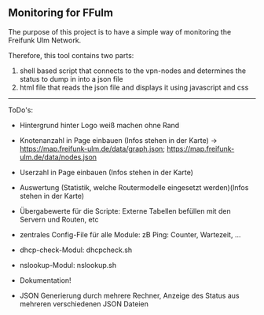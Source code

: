 ## Monitoring for FFulm

The purpose of this project is to have a simple way of monitoring the Freifunk Ulm Network.

Therefore, this tool contains two parts:
1. shell based script that connects to the vpn-nodes and determines the status to dump in into a json file
2. html file that reads the json file and displays it using javascript and css


------
ToDo's:
* Hintergrund hinter Logo weiß machen ohne Rand

* Knotenanzahl in Page einbauen (Infos stehen in der Karte) -> https://map.freifunk-ulm.de/data/graph.json; https://map.freifunk-ulm.de/data/nodes.json

* Userzahl in Page einbauen (Infos stehen in der Karte)

* Auswertung (Statistik, welche Routermodelle eingesetzt werden)(Infos stehen in der Karte)

* Übergabewerte für die Scripte: Externe Tabellen befüllen mit den Servern und Routen, etc

* zentrales Config-File für alle Module: zB Ping: Counter, Wartezeit, ...

* dhcp-check-Modul: dhcpcheck.sh

* nslookup-Modul: nslookup.sh

* Dokumentation!

* JSON Generierung durch mehrere Rechner, Anzeige des Status aus mehreren verschiedenen JSON Dateien
